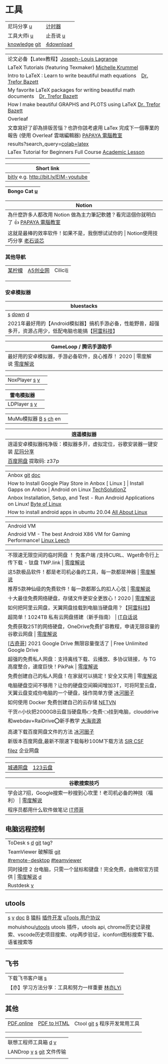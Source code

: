 # 工具

|                                                                                         |                                                                          |
| --------------------------------------------------------------------------------------- | ------------------------------------------------------------------------ |
| 尼玛分享 [u](https://www.youtube.com/channel/UCdbL8iVp3jiBCOMbG3RM9tA/videos)               | [计时器](https://naozhong.net.cn/jishiqi/)                                  |
| 工具大师i [u](https://www.youtube.com/c/%E5%B7%A5%E5%85%B7%E5%A4%A7%E5%B8%88i)              | 止吾说 [u](https://www.youtube.com/c/%E6%AD%A2%E5%90%BE%E8%AF%B4/playlists) |
| [knowledge](https://wiki.nikiv.dev/) [git](https://github.com/nikitavoloboev/knowledge) | [4download](https://4download.net/)                                      |

|                                                                                                                                  |
| -------------------------------------------------------------------------------------------------------------------------------- |
| 论文必备【Latex教程】[Joseph-Louis Lagrange](https://www.youtube.com/playlist?list=PLHpfx416EzLNOfkDpkRhgMbXg76GdBeHW)                   |
| LaTeX Tutorials (featuring Texmaker) [Michelle Krummel](https://www.youtube.com/playlist?list=PL1D4EAB31D3EBC449)                |
| Intro to LaTeX : Learn to write beautiful math equations　[Dr. Trefor Bazett](https://www.youtube.com/watch?v=Jp0lPj2-DQA)        |
| My favorite LaTeX packages for writing beautiful math documents　[Dr. Trefor Bazett](https://www.youtube.com/watch?v=331YxgOJUGw) |
| How I make beautiful GRAPHS and PLOTS using LaTeX [Dr. Trefor Bazett](https://www.youtube.com/watch?v=5jmIHOWpEg0)               |
| Overleaf                                                                                                                         |
| 文章寫好了卻為排版苦惱？也許你該考慮用 LaTex 完成下一個專業的報告 (使用 Overleaf 雲端編輯器) [PAPAYA 電腦教室](https://www.youtube.com/watch?v=mQamBS6uTOc)              |
| results?search\_query=[colab+latex](https://www.youtube.com/results?search\_query=colab+latex)                                   |
| LaTex Tutorial for Beginners Full Course [Academic Lesson](https://www.youtube.com/watch?v=fCzF5gDy60g)                          |
|                                                                                                                                  |

| Short link                                                |
| --------------------------------------------------------- |
| [bitly](https://bitly.com) e.g. http://bit.ly/EIM-youtube |

| Bongo Cat [u](https://www.youtube.com/channel/UCrMH132hWAcvZu1nL1k7-vA) |
| ----------------------------------------------------------------------- |

| Notion                                                                                             |
| -------------------------------------------------------------------------------------------------- |
| 為什麼許多人都改用 Notion 做為主力筆記軟體？看完這個你就明白了 👍 [PAPAYA 電腦教室](https://www.youtube.com/watch?v=Q\_PfYlAtvHc) |
| 这就是最棒的效率软件！如果不是，我倒想试试你的 \| Notion使用技巧分享 [老石谈芯](https://www.youtube.com/watch?v=NHTMs1z88uA)        |

### 其他导航

|                                |                                  |                                  |
| ------------------------------ | -------------------------------- | -------------------------------- |
| [某柠檬](https://www.moulem.com/) | [A5创业网](https://www.admin5.com/) | Cilici[li](https://cilicili.cn/) |
|                                |                                  |                                  |
|                                |                                  |                                  |
|                                |                                  |                                  |

### 安卓模拟器

| bluestacks                                                                                                                                          |
| --------------------------------------------------------------------------------------------------------------------------------------------------- |
| [s](https://www.bluestacks.com/tw/index.html) [down](https://www.bluestacks.com/download.html) [d](https://www.bluestacks.com/tw/bluestacks-5.html) |
| 2021年最好用的【Android模拟器】搞机手游必备，性能野兽，超强多开，资源占用少，低配电脑也能搞【[阿雷科技](https://www.youtube.com/watch?v=JYVm\_J8QK1M)】                                           |

| GameLoop / 腾讯手游助手                                                                       |   |
| --------------------------------------------------------------------------------------- | - |
| 最好用的安卓模拟器，手游必备软件，良心推荐！ 2020 \| 零度解说 [零度解说](https://www.youtube.com/watch?v=OL-nt9lrtSw) |   |
|                                                                                         |   |

|                                                                                        |   |
| -------------------------------------------------------------------------------------- | - |
| NoxPlayer [s](https://www.bignox.com) [v](https://www.youtube.com/watch?v=mQNAVytKg0I) |   |

| 雷电模拟器                                                                                   |   |
| --------------------------------------------------------------------------------------- | - |
| LDPlayer [s](https://www.ldplayer.net) [v](https://www.youtube.com/watch?v=gUr874FffPY) |   |

|                                                                                                                            |   |
| -------------------------------------------------------------------------------------------------------------------------- | - |
| MuMu模拟器 [B](https://space.bilibili.com/109778207/video) [s](http://mumu.163.com/index.html) [ch](https://www.ldmnq.com) en |   |

| 逍遥模拟器                                                                               |
| ----------------------------------------------------------------------------------- |
| 逍遥安卓模拟器纯净版：模拟器多开，虚拟定位，谷歌安装器一键安装 [尼玛分享](https://www.youtube.com/watch?v=6ozbEF6qQ-c) |
| [百度网盘](https://pan.baidu.com/s/1duZkjo3qG79tSjG\_ByNiTQ) 提取码: z37p                  |

|                                                                                                                                                                 |
| --------------------------------------------------------------------------------------------------------------------------------------------------------------- |
| Anbox [git](https://github.com/anbox/anbox) [doc](https://docs.anbox.io/index.html)                                                                             |
| How to Install Google Play Store in Anbox \[ Linux ] \| Install Gapps on Anbox \| Android on Linux [TechSolutionZ](https://www.youtube.com/watch?v=CKaOGmo0ku0) |
| Anbox Installation, Setup, and Test - Run Android Applications on Linux! [Byte of Linux](https://www.youtube.com/watch?v=Or9uzQLb3ws)                           |
| How to install android apps in ubuntu 20.04 [All About Linux](https://www.youtube.com/watch?v=GaPKcLINXKY)                                                      |

|                                                                                                                         |   |
| ----------------------------------------------------------------------------------------------------------------------- | - |
| Android VM                                                                                                              |   |
| Android VM - The best Android X86 VM for Gaming Performance! [Linux Leech](https://www.youtube.com/watch?v=bz8FugjsHs8) |   |

|                                                                                                                              |
| ---------------------------------------------------------------------------------------------------------------------------- |
| 不限速无限空间的临时网盘 ！ 免客户端 /支持CURL、Wget命令行上传下载 - 钛盘 TMP.link \| [零度解说](https://www.youtube.com/watch?v=bWnNoFVLN6Y)                 |
| 这5款极品软件！都是老司机必备的工具，每一款都是神器 \| [零度解说](https://www.youtube.com/watch?v=vfWhWcwgktc\&list=TLPQMjAwNzIwMjH\_N-9sw7IAiQ\&index=3) |
| 推荐5款神仙级的免费软件！每一款都那么的扣人心弦 \| [零度解说](https://www.youtube.com/watch?v=6yOI6skMt2k)                                              |
| 十大最佳免费网络硬盘，存储文件更安全更放心！2020 \| [零度解说](https://www.youtube.com/watch?v=CkJfZvWoxkI)                                            |
| 如何把阿里云网盘，天翼网盘挂载到电脑当硬盘用？【[阿雷科技](https://www.youtube.com/watch?v=LJSfC9Qal1M)】                                                 |
| 超简单！1024TB 私有云网盘搭建（新手指南） \| [IT白话说](https://www.youtube.com/watch?v=-1ePQkzIj80)                                             |
| 免费获取25T的网络硬盘，OneDrive免费扩容教程，申请无限容量的谷歌云网盘 \| [零度解说](https://www.youtube.com/watch?v=iN1-2bjjUGU)                              |
| \[[古奇哥](https://www.youtube.com/watch?v=ipRsxJK4USs)] 2021 Google Drive 無限容量復活了 \| Free Unlimited Google Drive               |
| 超强的免费私人网盘：支持离线下载、云播放、多协议链接，与 TG 高度整合，速度巨快！PikPak \| [零度解说](https://www.youtube.com/watch?v=mQGiV6BWnA4)                      |
| 免费创建自己的私人网盘！在家就可以搞定！安全又实用 \| 零[度解说](https://www.youtube.com/watch?v=156s1hphwHg)                                             |
| 电脑硬盘空间不够用？让你的硬盘空间瞬间增加3T，可将阿里云盘，天翼云盘变成你电脑的一个硬盘，操作简单方便 [冰河圈子](https://www.youtube.com/watch?v=Qfb23StNwxU)                     |
| 如何使用 Docker 免费创建自己的云存储 [NETVN](https://www.youtube.com/watch?v=oXy5h-CJfOY)                                                  |
| 干货🔥小伙把2000GB云盘当硬盘用👉免费👈挂到电脑，clouddrive和webdav+RaiDrive⭕新手教学 [大海资源](https://www.youtube.com/watch?v=ytJkhB7iYZo)            |
| 高速下载百度网盘文件的方法 [冰河圈子](https://www.youtube.com/watch?v=K-6AS1rNa3g)                                                            |
| 新版本百度网盘,最新不限速下载每秒100M下载方法 [SIR CSF](https://www.youtube.com/watch?v=gFsy6liuZ\_Y)                                            |
| [filez](https://www.filez.com/)   企业网盘                                                                                       |
|                                                                                                                              |

|                                |                                  |
| ------------------------------ | -------------------------------- |
| [城通网盘](https://www.ctfile.com) | [123云盘](https://www.123pan.com/) |

| 谷歌搜索技巧                                                                                    |
| ----------------------------------------------------------------------------------------- |
| 学会这7招，Google搜索一秒搜到心坎里！老司机必备的神技（福利） \| [零度解说](https://www.youtube.com/watch?v=0gbCi03CNX0) |
| 程序员都用什么软件做笔记 [IT师哥](https://www.douyin.com/video/7027099311112555784)                     |

## 电脑远程控制

|                                                                                                                                                              |
| ------------------------------------------------------------------------------------------------------------------------------------------------------------ |
| ToDesk s [d](https://www.todesk.com/download.html) [git](https://github.com/ji4ozhu/ToDesk) tag?                                                             |
| TeamViewer 破解版 [git](https://github.com/itgoyo/TeamViewer-5min)                                                                                              |
| [#remote-desktop](https://github.com/topics/remote-desktop)  [#teamviewer](https://github.com/topics/teamviewer)                                             |
| 同时操控 2 台电脑，只需一个鼠标和键盘！完全免费，由微软官方提供 \| [零度解说](https://www.youtube.com/watch?v=bcsZzhdrccs) [d](https://www.microsoft.com/en-us/download/details.aspx?id=35460) |
| Rustdesk [v](https://www.youtube.com/watch?v=9nzHm3xGz2I)                                                                                                    |

## utools

|                                                                                                                                                                                                                                                                                                                                                          |
| -------------------------------------------------------------------------------------------------------------------------------------------------------------------------------------------------------------------------------------------------------------------------------------------------------------------------------------------------------- |
| [s](https://u.tools/) [v](https://www.douyin.com/video/7035994224096972070) [doc](https://u.tools/docs/guide/about-uTools.html#%E4%B8%80%E5%88%87%E7%9A%86%E6%8F%92%E4%BB%B6) [B](https://space.bilibili.com/395978728) [猿料](https://yuanliao.info/) [插件开发](https://u.tools/docs/developer/welcome.html)   [uTools 用户协议](https://u.tools/agreement.html) |
| mohuishou/[utools](https://github.com/mohuishou/utools) utools 插件，utools api, chrome历史记录搜索、vscode历史项目搜索、otp两步验证，iconfont图标搜索下载、语雀搜索等                                                                                                                                                                                                                     |
|                                                                                                                                                                                                                                                                                                                                                          |

## 飞书

|                                                                          |
| ------------------------------------------------------------------------ |
| 下载飞书客户端 [s](https://www.feishu.cn/download)                              |
| 【亦】学习方法分享：工具和努力一样重要 [林亦LYi](https://www.youtube.com/watch?v=mXkzYxoo2Z8) |
|                                                                          |

## 其他

|                                   |                                                       |                                                                                                            |
| --------------------------------- | ----------------------------------------------------- | ---------------------------------------------------------------------------------------------------------- |
| [PDF.online](https://pdf.online/) | [PDF to HTML](https://pdf.online/convert-pdf-to-html) | Ctool [git](https://github.com/baiy/Ctool) [s](https://baiy.github.io/Ctool/tool.html#/tool/hash) 程序开发常用工具 |
|                                   |                                                       |                                                                                                            |
|                                   |                                                       |                                                                                                            |

|                                                                                                                          |
| ------------------------------------------------------------------------------------------------------------------------ |
| 联想工程师工具箱 [d](https://www.123pan.com/s/kP6A-XHBO3) [v](https://www.youtube.com/watch?v=gCDlPejwCQk)                       |
| LANDrop [v](https://www.youtube.com/watch?v=UZJWHEil36Y) [s](https://landrop.app) [git](https://github.com/LANDrop) 文件传输 |
|                                                                                                                          |

